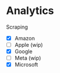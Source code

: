 # Analytics

Scraping
- [X] Amazon
- [ ] Apple (wip)
- [X]  Google
- [ ] Meta (wip)
- [X] Microsoft
